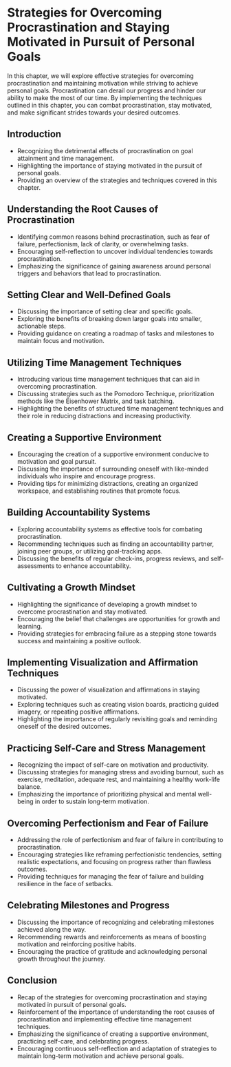 Strategies for Overcoming Procrastination and Staying Motivated in Pursuit of Personal Goals
=====================================================================================================

In this chapter, we will explore effective strategies for overcoming procrastination and maintaining motivation while striving to achieve personal goals. Procrastination can derail our progress and hinder our ability to make the most of our time. By implementing the techniques outlined in this chapter, you can combat procrastination, stay motivated, and make significant strides towards your desired outcomes.

Introduction
------------

* Recognizing the detrimental effects of procrastination on goal attainment and time management.
* Highlighting the importance of staying motivated in the pursuit of personal goals.
* Providing an overview of the strategies and techniques covered in this chapter.

Understanding the Root Causes of Procrastination
------------------------------------------------

* Identifying common reasons behind procrastination, such as fear of failure, perfectionism, lack of clarity, or overwhelming tasks.
* Encouraging self-reflection to uncover individual tendencies towards procrastination.
* Emphasizing the significance of gaining awareness around personal triggers and behaviors that lead to procrastination.

Setting Clear and Well-Defined Goals
------------------------------------

* Discussing the importance of setting clear and specific goals.
* Exploring the benefits of breaking down larger goals into smaller, actionable steps.
* Providing guidance on creating a roadmap of tasks and milestones to maintain focus and motivation.

Utilizing Time Management Techniques
------------------------------------

* Introducing various time management techniques that can aid in overcoming procrastination.
* Discussing strategies such as the Pomodoro Technique, prioritization methods like the Eisenhower Matrix, and task batching.
* Highlighting the benefits of structured time management techniques and their role in reducing distractions and increasing productivity.

Creating a Supportive Environment
---------------------------------

* Encouraging the creation of a supportive environment conducive to motivation and goal pursuit.
* Discussing the importance of surrounding oneself with like-minded individuals who inspire and encourage progress.
* Providing tips for minimizing distractions, creating an organized workspace, and establishing routines that promote focus.

Building Accountability Systems
-------------------------------

* Exploring accountability systems as effective tools for combating procrastination.
* Recommending techniques such as finding an accountability partner, joining peer groups, or utilizing goal-tracking apps.
* Discussing the benefits of regular check-ins, progress reviews, and self-assessments to enhance accountability.

Cultivating a Growth Mindset
----------------------------

* Highlighting the significance of developing a growth mindset to overcome procrastination and stay motivated.
* Encouraging the belief that challenges are opportunities for growth and learning.
* Providing strategies for embracing failure as a stepping stone towards success and maintaining a positive outlook.

Implementing Visualization and Affirmation Techniques
-----------------------------------------------------

* Discussing the power of visualization and affirmations in staying motivated.
* Exploring techniques such as creating vision boards, practicing guided imagery, or repeating positive affirmations.
* Highlighting the importance of regularly revisiting goals and reminding oneself of the desired outcomes.

Practicing Self-Care and Stress Management
------------------------------------------

* Recognizing the impact of self-care on motivation and productivity.
* Discussing strategies for managing stress and avoiding burnout, such as exercise, meditation, adequate rest, and maintaining a healthy work-life balance.
* Emphasizing the importance of prioritizing physical and mental well-being in order to sustain long-term motivation.

Overcoming Perfectionism and Fear of Failure
--------------------------------------------

* Addressing the role of perfectionism and fear of failure in contributing to procrastination.
* Encouraging strategies like reframing perfectionistic tendencies, setting realistic expectations, and focusing on progress rather than flawless outcomes.
* Providing techniques for managing the fear of failure and building resilience in the face of setbacks.

Celebrating Milestones and Progress
-----------------------------------

* Discussing the importance of recognizing and celebrating milestones achieved along the way.
* Recommending rewards and reinforcements as means of boosting motivation and reinforcing positive habits.
* Encouraging the practice of gratitude and acknowledging personal growth throughout the journey.

Conclusion
----------

* Recap of the strategies for overcoming procrastination and staying motivated in pursuit of personal goals.
* Reinforcement of the importance of understanding the root causes of procrastination and implementing effective time management techniques.
* Emphasizing the significance of creating a supportive environment, practicing self-care, and celebrating progress.
* Encouraging continuous self-reflection and adaptation of strategies to maintain long-term motivation and achieve personal goals.
